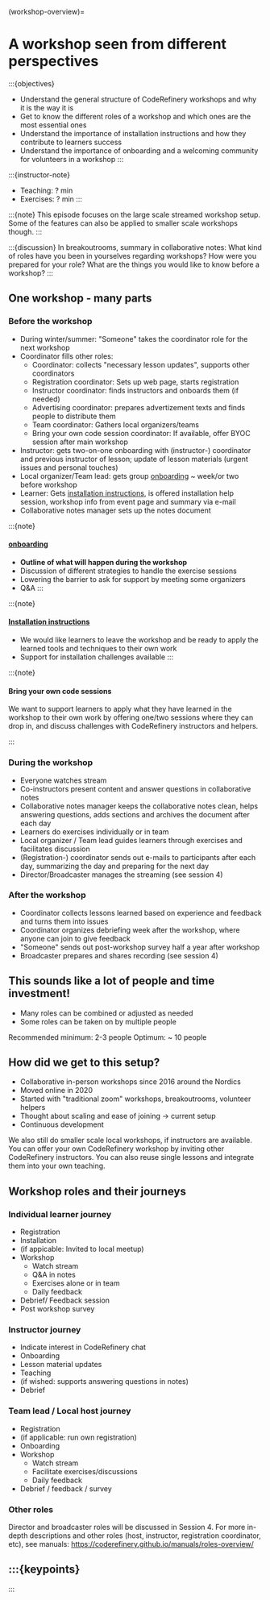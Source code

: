 (workshop-overview)=

# A workshop seen from different perspectives

:::{objectives}
- Understand the general structure of CodeRefinery workshops and why it is the way it is
- Get to know the different roles of a workshop and which ones are the most essential ones
- Understand the importance of  installation instructions and how they contribute to learners success
- Understand the importance of onboarding and a welcoming community for volunteers in a workshop
:::

:::{instructor-note}
- Teaching: ? min
- Exercises: ? min
:::

:::{note}
This episode focuses on the large scale streamed workshop setup. Some of the features can also be applied to smaller scale workshops though.
:::


:::{discussion} In breakoutrooms, summary in collaborative notes:
What kind of roles have you been in yourselves regarding workshops? 
How were you prepared for your role? 
What are the things you would like to know before a workshop?
:::

## One workshop - many parts

### Before the workshop

- During winter/summer: "Someone" takes the coordinator role for the next workshop
- Coordinator fills other roles: 
    - Coordinator: collects "necessary lesson updates", supports other coordinators
    - Registration coordinator: Sets up web page, starts registration
    - Instructor coordinator: finds instructors and onboards them (if needed)
    - Advertising coordinator: prepares advertizement texts and finds people to distribute them
    - Team coordinator: Gathers local organizers/teams
    - Bring your own code session coordinator: If available, offer BYOC session after main workshop
- Instructor: gets two-on-one onboarding with (instructor-) coordinator and previous instructor of lesson; update of lesson materials (urgent issues and personal touches)
- Local organizer/Team lead: gets group [onboarding](https://coderefinery.github.io/manuals/team-leaders/) ~ week/or two before workshop
- Learner: Gets [installation instructions](https://coderefinery.github.io/installation/), is offered installation help session, workshop info from event page and summary via e-mail
- Collaborative notes manager sets up the notes document

:::{note}
#### [onboarding](https://coderefinery.github.io/manuals/team-leaders/)
- **Outline of what will happen during the workshop**
- Discussion of different strategies to handle the exercise sessions
- Lowering the barrier to ask for support by meeting some organizers
- Q&A
:::

:::{note}
#### [Installation instructions](https://coderefinery.github.io/installation/)
- We would like learners to leave the workshop and be ready to apply the learned tools and techniques to their own work
- Support for installation challenges available
:::

:::{note}
#### Bring your own code sessions

We want to support learners to apply what they have learned in the workshop to their own work by offering one/two sessions where they can drop in, and discuss challenges with CodeRefinery instructors and helpers. 

:::

### During the workshop

- Everyone watches stream
- Co-instructors present content and answer questions in collaborative notes
- Collaborative notes manager keeps the collaborative notes clean, helps answering questions, adds sections and archives the document after each day
- Learners do exercises individually or in team
- Local organizer / Team lead guides learners through exercises and facilitates discussion
- (Registration-) coordinator sends out e-mails to participants after each day, summarizing the day and preparing for the next day
- Director/Broadcaster manages the streaming (see session 4)

### After the workshop

- Coordinator collects lessons learned based on experience and feedback and turns them into issues
- Coordinator organizes debriefing week after the workshop, where anyone can join to give feedback
- "Someone" sends out post-workshop survey half a year after workshop 
- Broadcaster prepares and shares recording (see session 4)

## This sounds like a lot of people and time investment!

- Many roles can be combined or adjusted as needed
- Some roles can be taken on by multiple people

Recommended minimum: 2-3 people
Optimum: ~ 10 people

## How did we get to this setup?

- Collaborative in-person workshops since 2016 around the Nordics
- Moved online in 2020
- Started with "traditional zoom" workshops, breakoutrooms, volunteer helpers
- Thought about scaling and ease of joining -> current setup
- Continuous development

We also still do smaller scale local workshops, if instructors are available. You can offer your own CodeRefinery workshop by inviting other CodeRefinery instructors. You can also reuse single lessons and integrate them into your own teaching.

## Workshop roles and their journeys

### Individual learner journey

- Registration
- Installation
- (if appicable: Invited to local meetup)
- Workshop
  - Watch stream
  - Q&A in notes
  - Exercises alone or in team
  - Daily feedback
- Debrief/ Feedback session
- Post workshop survey

### Instructor journey

- Indicate interest in CodeRefinery chat
- Onboarding
- Lesson material updates
- Teaching
- (if wished: supports answering questions in notes)
- Debrief

### Team lead / Local host journey

- Registration
- (if applicable: run own registration)
- Onboarding
- Workshop
  - Watch stream
  - Facilitate exercises/discussions
  - Daily feedback
- Debrief / feedback / survey


### Other roles 

Director and broadcaster roles will be discussed in Session 4. 
For more in-depth descriptions and other roles (host, instructor, registration coordinator, etc), see manuals: https://coderefinery.github.io/manuals/roles-overview/



:::{keypoints}
- 
:::
